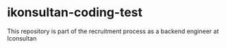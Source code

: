 # ikonsultan-coding-test
This repository is part of the recruitment process as a backend engineer at Iconsultan
